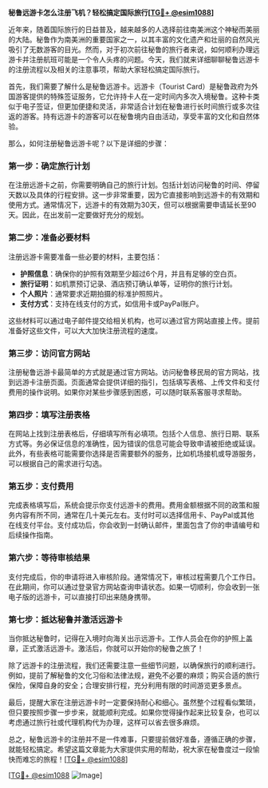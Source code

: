 **秘鲁远游卡怎么注册飞机？轻松搞定国际旅行[[TG💪+ @esim1088](https://t.me/s/esim1088)]**

近年来，随着国际旅行的日益普及，越来越多的人选择前往南美洲这个神秘而美丽的大陆。秘鲁作为南美洲的重要国家之一，以其丰富的文化遗产和壮丽的自然风光吸引了无数游客的目光。然而，对于初次前往秘鲁的旅行者来说，如何顺利办理远游卡并注册航班可能是一个令人头疼的问题。今天，我们就来详细聊聊秘鲁远游卡的注册流程以及相关的注意事项，帮助大家轻松搞定国际旅行。

首先，我们需要了解什么是秘鲁远游卡。远游卡（Tourist Card）是秘鲁政府为外国游客提供的特殊签证服务，它允许持卡人在一定时间内多次入境秘鲁。这种卡类似于电子签证，但更加便捷和灵活，非常适合计划在秘鲁进行长时间旅行或多次往返的游客。持有远游卡的游客可以在秘鲁境内自由活动，享受丰富的文化和自然体验。

那么，如何注册秘鲁远游卡呢？以下是详细的步骤：

### **第一步：确定旅行计划**
在注册远游卡之前，你需要明确自己的旅行计划。包括计划访问秘鲁的时间、停留天数以及具体的行程安排。这一步非常重要，因为它直接影响到远游卡的有效期和使用方式。通常情况下，远游卡的有效期为30天，但可以根据需要申请延长至90天。因此，在出发前一定要做好充分的规划。

### **第二步：准备必要材料**
注册远游卡需要准备一些必要的材料，主要包括：
- **护照信息**：确保你的护照有效期至少超过6个月，并且有足够的空白页。
- **旅行证明**：如机票预订记录、酒店预订确认单等，证明你的旅行计划。
- **个人照片**：通常要求近期拍摄的标准护照照片。
- **支付方式**：支持在线支付的方式，如信用卡或PayPal账户。

这些材料可以通过电子邮件提交给相关机构，也可以通过官方网站直接上传。提前准备好这些文件，可以大大加快注册流程的速度。

### **第三步：访问官方网站**
注册秘鲁远游卡最简单的方式就是通过官方网站。访问秘鲁移民局的官方网站，找到远游卡注册页面。页面通常会提供详细的指引，包括填写表格、上传文件和支付费用的操作说明。如果你对某些步骤感到困惑，可以随时联系客服寻求帮助。

### **第四步：填写注册表格**
在网站上找到注册表格后，仔细填写所有必填项。包括个人信息、旅行日期、联系方式等。务必保证信息的准确性，因为错误的信息可能会导致申请被拒绝或延误。此外，有些表格可能需要你选择是否需要额外的服务，比如机场接机或导游服务，可以根据自己的需求进行勾选。

### **第五步：支付费用**
完成表格填写后，系统会提示你支付远游卡的费用。费用金额根据不同的政策和服务内容有所不同，通常在几十美元左右。支付时可以选择信用卡、PayPal或其他在线支付平台。支付成功后，你会收到一封确认邮件，里面包含了你的申请编号和后续操作指南。

### **第六步：等待审核结果**
支付完成后，你的申请将进入审核阶段。通常情况下，审核过程需要几个工作日。在此期间，你可以通过登录官方网站查询申请状态。如果一切顺利，你会收到一张电子版的远游卡，可以直接打印出来随身携带。

### **第七步：抵达秘鲁并激活远游卡**
当你抵达秘鲁时，记得在入境时向海关出示远游卡。工作人员会在你的护照上盖章，正式激活远游卡。激活后，你就可以开始你的秘鲁之旅了！

除了远游卡的注册流程，我们还需要注意一些细节问题，以确保旅行的顺利进行。例如，提前了解秘鲁的文化习俗和法律法规，避免不必要的麻烦；购买合适的旅行保险，保障自身的安全；合理安排行程，充分利用有限的时间游览更多景点。

最后，提醒大家在注册远游卡时一定要保持耐心和细心。虽然整个过程看似繁琐，但只要按照步骤一步步来，就能顺利完成。如果你觉得操作起来比较复杂，也可以考虑通过旅行社或代理机构代为办理，这样可以省去很多麻烦。

总之，秘鲁远游卡的注册并不是一件难事，只要提前做好准备，遵循正确的步骤，就能轻松搞定。希望这篇文章能为大家提供实用的帮助，祝大家在秘鲁度过一段愉快而难忘的旅程！[[TG💪+ @esim1088](https://t.me/s/esim1088)]

[[TG💪+ @esim1088](https://t.me/s/esim1088) ![Image](https://i.postimg.cc/4NQfJmqS/Snipaste-2025-05-13-00-14-12.png)]